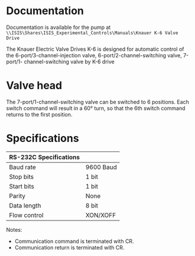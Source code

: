# Documentation

Documentation is available for the pump at `\\ISIS\Shares\ISIS_Experimental_Controls\Manuals\Knauer K-6 Valve Drive`

The Knauer Electric Valve Drives K-6 is designed for automatic control of the
6-port/3-channel-injection valve, 6-port/2-channel-switching valve, 7-port/1-
channel-switching valve by K-6 drive

# Valve head

The 7-port/1-channel-switching valve can be switched to 6 positions. Each switch
command will result in a 60° turn, so that the 6th switch command returns to the
first position.

# Specifications

|      RS-232C Specifications  |   |
|---------------|------------------|
|     Baud rate | 9600 Baud       |
|     Stop bits | 1 bit            |
|     Start bits | 1 bit            |
|        Parity | None             |
|   Data length | 8 bit            |
|  Flow control | XON/XOFF |

Notes:
 - Communication command is terminated with CR.
 - Communication return is terminated with CR. 
